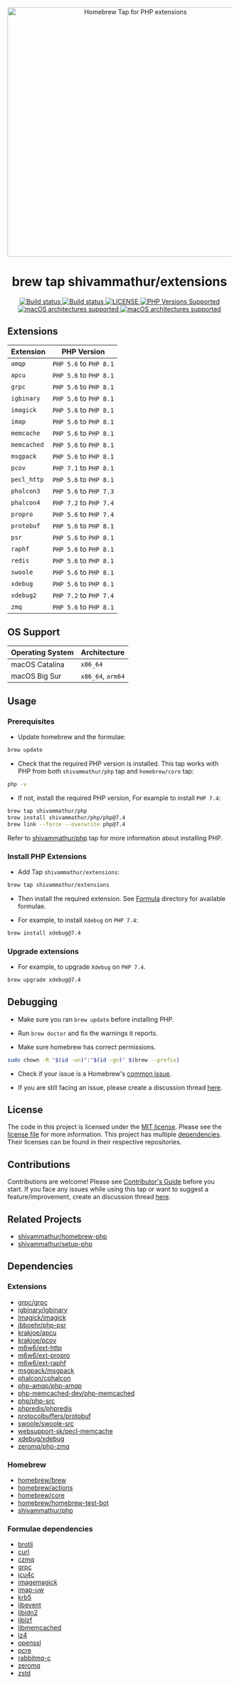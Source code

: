<p align="center">
  <a href="https://github.com/shivammathur/homebrew-extensions" target="_blank">
    <img src="https://repository-images.githubusercontent.com/272870557/ec55a100-a309-11eb-9d60-a922ed6bebd4" alt="Homebrew Tap for PHP extensions" width="560">
  </a>
</p>

<h1 align="center">brew tap shivammathur/extensions</h1>

<p align="center">
    <a href="https://github.com/shivammathur/homebrew-extensions" title="Homebrew tap for PHP extensions">
      <img alt="Build status" src="https://github.com/shivammathur/homebrew-extensions/workflows/Build%20Formulae/badge.svg">
    </a>
    <a href="https://github.com/shivammathur/homebrew-extensions" title="Homebrew tap for PHP extensions">
      <img alt="Build status" src="https://github.com/shivammathur/homebrew-extensions/workflows/Test%20Formulae/badge.svg">
    </a>
    <a href="https://github.com/shivammathur/homebrew-extensions/blob/master/LICENSE" title="license">
      <img alt="LICENSE" src="https://img.shields.io/badge/license-MIT-428f7e.svg?logo=open%20source%20initiative&logoColor=white&labelColor=555555">
    </a>
    <a href="https://github.com/shivammathur/homebrew-extensions/tree/master/Formula" title="Formulae for PHP extensions">
      <img alt="PHP Versions Supported" src="https://img.shields.io/badge/php-5.6%20to%208.1-777bb3.svg?logo=php&logoColor=white&labelColor=555555">
    </a>
    <a href="https://github.com/shivammathur/homebrew-extensions#os-support" title="Apple Intel x86_64 supported">
      <img alt="macOS architectures supported" src="https://img.shields.io/badge/macOS-Intel%20x86__64%20-007DC3?logo=apple&logoColor=555555&labelColor=ffffff">
    </a>  
    <a href="https://github.com/shivammathur/homebrew-extensions#os-support" title="Apple arm64 supported">
      <img alt="macOS architectures supported" src="https://img.shields.io/badge/macOS-Apple%20arm64%20-c0476d?logo=apple&logoColor=555555&labelColor=ffffff">
    </a>
</p>

## Extensions

|Extension|PHP Version|
|--- |---
|`amqp`|`PHP 5.6` to `PHP 8.1`
|`apcu`|`PHP 5.6` to `PHP 8.1`|
|`grpc`|`PHP 5.6` to `PHP 8.1`|
|`igbinary`|`PHP 5.6` to `PHP 8.1`|
|`imagick`|`PHP 5.6` to `PHP 8.1`|
|`imap`|`PHP 5.6` to `PHP 8.1`|
|`memcache`|`PHP 5.6` to `PHP 8.1`|
|`memcached`|`PHP 5.6` to `PHP 8.1`|
|`msgpack`|`PHP 5.6` to `PHP 8.1`|
|`pcov`|`PHP 7.1` to `PHP 8.1`|
|`pecl_http`|`PHP 5.6` to `PHP 8.1`|
|`phalcon3`|`PHP 5.6` to `PHP 7.3`|
|`phalcon4`|`PHP 7.2` to `PHP 7.4`|
|`propro`|`PHP 5.6` to `PHP 7.4`|
|`protobuf`|`PHP 5.6` to `PHP 8.1`|
|`psr`|`PHP 5.6` to `PHP 8.1`|
|`raphf`|`PHP 5.6` to `PHP 8.1`|
|`redis`|`PHP 5.6` to `PHP 8.1`|
|`swoole`|`PHP 5.6` to `PHP 8.1`|
|`xdebug`|`PHP 5.6` to `PHP 8.1`|
|`xdebug2`|`PHP 7.2` to `PHP 7.4`|
|`zmq`|`PHP 5.6` to `PHP 8.1`|

## OS Support

|Operating System|Architecture|
|--- |--- |
|macOS Catalina|`x86_64`|
|macOS Big Sur|`x86_64`, `arm64`|

## Usage

### Prerequisites

- Update homebrew and the formulae:

```zsh
brew update
```

- Check that the required PHP version is installed. This tap works with PHP from both `shivammathur/php` tap and `homebrew/core` tap:

```zsh
php -v
```
- If not, install the required PHP version, For example to install `PHP 7.4`:

```zsh
brew tap shivammathur/php
brew install shivammathur/php/php@7.4
brew link --force --overwrite php@7.4
```

Refer to [shivammathur/php](https://github.com/shivammathur/homebrew-php) tap for more information about installing PHP.

### Install PHP Extensions

- Add Tap `shivammathur/extensions`:

```zsh
brew tap shivammathur/extensions
```

- Then install the required extension. See [Formula](Formula) directory for available formulae.

- For example, to install `Xdebug` on `PHP 7.4`:

```zsh
brew install xdebug@7.4
```

### Upgrade extensions

- For example, to upgrade `Xdebug` on `PHP 7.4`.

```zsh
brew upgrade xdebug@7.4
```

## Debugging

- Make sure you ran `brew update` before installing PHP.

- Run `brew doctor` and fix the warnings it reports.

- Make sure homebrew has correct permissions.

```zsh
sudo chown -R "$(id -un)":"$(id -gn)" $(brew --prefix)
```

- Check if your issue is a Homebrew's [common issue](https://docs.brew.sh/Common-Issues).

- If you are still facing an issue, please create a discussion thread [here](https://github.com/shivammathur/homebrew-extensions/discussions).

## License

The code in this project is licensed under the [MIT license](http://choosealicense.com/licenses/mit/).
Please see the [license file](LICENSE) for more information. This project has multiple [dependencies](#dependencies "Dependencies for this Homebrew tap"). Their licenses can be found in their respective repositories.

## Contributions

Contributions are welcome!
Please see [Contributor's Guide](.github/CONTRIBUTING.md "shivammathur/homebrew-extensions contribution guide") before you start.
If you face any issues while using this tap or want to suggest a feature/improvement, create an discussion thread [here](https://github.com/shivammathur/homebrew-extensions/discussions "shivammathur/extensions discussions").

## Related Projects

- [shivammathur/homebrew-php](https://github.com/shivammathur/homebrew-extensions "Tap for PHP extensions")
- [shivammathur/setup-php](https://github.com/shivammathur/setup-php "Setup PHP in GitHub Actions")

## Dependencies

### Extensions

- [grpc/grpc](https://github.com/grpc/grpc "gRPC")
- [igbinary/igbinary](https://github.com/igbinary/igbinary "igbinary")
- [Imagick/imagick](https://github.com/Imagick/imagick "Imagick")
- [jbboehr/php-psr](https://github.com/jbboehr/php-psr "Psr")
- [krakjoe/apcu](https://github.com/krakjoe/apcu "APCu")
- [krakjoe/pcov](https://github.com/krakjoe/pcov "PCOV")
- [m6w6/ext-http](https://github.com/m6w6/ext-http.git "PECL-HTTP")
- [m6w6/ext-propro](https://github.com/m6w6/ext-propro "Propro")
- [m6w6/ext-raphf](https://github.com/m6w6/ext-raphf "Raphf")
- [msgpack/msgpack](https://github.com/msgpack/msgpack-php "Msgpack")
- [phalcon/cphalcon](https://github.com/phalcon/cphalcon "Phalcon")
- [php-amqp/php-amqp](https://github.com/php-amqp/php-amqp "amqp")
- [php-memcached-dev/php-memcached](https://github.com/php-memcached-dev/php-memcached "Memcached")
- [php/php-src](https://github.com/php/php-src "PHP Source")
- [phpredis/phpredis](https://github.com/phpredis/phpredis "Redis")
- [protocolbuffers/protobuf](https://github.com/protocolbuffers/protobuf "protocolbuffers")
- [swoole/swoole-src](https://github.com/swoole/swoole-src "Swoole")
- [websupport-sk/pecl-memcache](https://github.com/websupport-sk/pecl-memcache "Memcache")
- [xdebug/xdebug](https://github.com/xdebug/xdebug "Xdebug")
- [zeromq/php-zmq](https://github.com/zeromq/php-zmq "ZMQ")

### Homebrew

- [homebrew/brew](https://github.com/Homebrew/brew "Homebrew/brew")
- [homebrew/actions](https://github.com/Homebrew/homebrew-actions "Homebrew/homebrew-actions")
- [homebrew/core](https://github.com/Homebrew/homebrew-core "Homebrew/homebrew-core")
- [homebrew/homebrew-test-bot](https://github.com/homebrew/homebrew-test-bot "homebrew/homebrew-test-bot")
- [shivammathur/php](https://github.com/shivammathur/homebrew-php "shivammathur/homebrew-php")

### Formulae dependencies

- [brotli](https://formulae.brew.sh/formula/brotli "brotli")
- [curl](https://formulae.brew.sh/formula/curl "curl")
- [czmq](https://formulae.brew.sh/formula/czmq "czmq")
- [grpc](https://formulae.brew.sh/formula/grpc "grpc")
- [icu4c](https://formulae.brew.sh/formula/icu4c "icu4c")
- [imagemagick](https://formulae.brew.sh/formula/imagemagick "imagemagick")
- [imap-uw](/https://formulae.brew.sh/formulaimap-uw "imap")
- [krb5](https://formulae.brew.sh/formula/krb5 "krb5")
- [libevent](https://formulae.brew.sh/formula/libevent "libevent")
- [libidn2](https://formulae.brew.sh/formula/libidn2 "libidn2")
- [liblzf](https://formulae.brew.sh/formula/liblzf "liblzf")
- [libmemcached](https://formulae.brew.sh/formula/libmemcached "libmemcached")
- [lz4](https://formulae.brew.sh/formula/lz4 "lz4")
- [openssl](https://formulae.brew.sh/formula/openssl@1.1 "openssl")
- [pcre](https://formulae.brew.sh/formula/pcre "pcre")
- [rabbitmq-c](/https://formulae.brew.sh/formularabbitmq-c "rabbitmq")
- [zeromq](https://formulae.brew.sh/formula/zeromq "zeromq")
- [zstd](https://formulae.brew.sh/formula/zstd "zstd")
